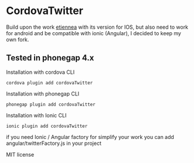 CordovaTwitter
=======================

Build upon the work [etiennea](https://github.com/etiennea) with its version for IOS, 
but also need to work for android and be compatible with ionic (Angular),
I decided to keep my own fork. 


Tested in phonegap 4.x
----------------------

Installation with cordova CLI

    cordova plugin add cordovaTwitter
  
Installation with phonegap CLI

    phonegap plugin add cordovaTwitter

Installation with Ionic CLI

	ionic plugin add cordovaTwitter


if you need Ionic / Angular factory for simplify your work you can add angular/twitterFactory.js in your project


MIT license
